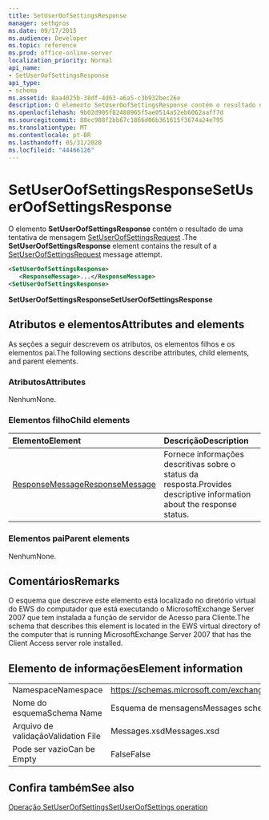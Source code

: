 ```yaml
---
title: SetUserOofSettingsResponse
manager: sethgros
ms.date: 09/17/2015
ms.audience: Developer
ms.topic: reference
ms.prod: office-online-server
localization_priority: Normal
api_name:
- SetUserOofSettingsResponse
api_type:
- schema
ms.assetid: 8aa4025b-38df-4d63-a6a5-c3b932bec26e
description: O elemento SetUserOofSettingsResponse contém o resultado de uma tentativa de mensagem SetUserOofSettingsRequest.
ms.openlocfilehash: 9b02d905f82488965f5ae0514a52eb6062aaff7d
ms.sourcegitcommit: 88ec988f2bb67c1866d06b361615f3674a24e795
ms.translationtype: MT
ms.contentlocale: pt-BR
ms.lasthandoff: 05/31/2020
ms.locfileid: "44466126"
---
```

# <a name="setuseroofsettingsresponse"></a><span data-ttu-id="36579-103">SetUserOofSettingsResponse</span><span class="sxs-lookup"><span data-stu-id="36579-103">SetUserOofSettingsResponse</span></span>

<span data-ttu-id="36579-104">O elemento **SetUserOofSettingsResponse** contém o resultado de uma tentativa de mensagem [SetUserOofSettingsRequest](setuseroofsettingsrequest.md) .</span><span class="sxs-lookup"><span data-stu-id="36579-104">The **SetUserOofSettingsResponse** element contains the result of a [SetUserOofSettingsRequest](setuseroofsettingsrequest.md) message attempt.</span></span> 
  
```xml
<SetUserOofSettingsResponse>
   <ResponseMessage>...</ResponseMessage>
<SetUserOofSettingsResponse>
```

 <span data-ttu-id="36579-105">**SetUserOofSettingsResponse**</span><span class="sxs-lookup"><span data-stu-id="36579-105">**SetUserOofSettingsResponse**</span></span>
## <a name="attributes-and-elements"></a><span data-ttu-id="36579-106">Atributos e elementos</span><span class="sxs-lookup"><span data-stu-id="36579-106">Attributes and elements</span></span>

<span data-ttu-id="36579-107">As seções a seguir descrevem os atributos, os elementos filhos e os elementos pai.</span><span class="sxs-lookup"><span data-stu-id="36579-107">The following sections describe attributes, child elements, and parent elements.</span></span>
  
### <a name="attributes"></a><span data-ttu-id="36579-108">Atributos</span><span class="sxs-lookup"><span data-stu-id="36579-108">Attributes</span></span>

<span data-ttu-id="36579-109">Nenhum</span><span class="sxs-lookup"><span data-stu-id="36579-109">None.</span></span>
  
### <a name="child-elements"></a><span data-ttu-id="36579-110">Elementos filho</span><span class="sxs-lookup"><span data-stu-id="36579-110">Child elements</span></span>

|<span data-ttu-id="36579-111">**Elemento**</span><span class="sxs-lookup"><span data-stu-id="36579-111">**Element**</span></span>|<span data-ttu-id="36579-112">**Descrição**</span><span class="sxs-lookup"><span data-stu-id="36579-112">**Description**</span></span>|
|:-----|:-----|
|[<span data-ttu-id="36579-113">ResponseMessage</span><span class="sxs-lookup"><span data-stu-id="36579-113">ResponseMessage</span></span>](responsemessage.md) <br/> |<span data-ttu-id="36579-114">Fornece informações descritivas sobre o status da resposta.</span><span class="sxs-lookup"><span data-stu-id="36579-114">Provides descriptive information about the response status.</span></span>  <br/> |
   
### <a name="parent-elements"></a><span data-ttu-id="36579-115">Elementos pai</span><span class="sxs-lookup"><span data-stu-id="36579-115">Parent elements</span></span>

<span data-ttu-id="36579-116">Nenhum</span><span class="sxs-lookup"><span data-stu-id="36579-116">None.</span></span>
  
## <a name="remarks"></a><span data-ttu-id="36579-117">Comentários</span><span class="sxs-lookup"><span data-stu-id="36579-117">Remarks</span></span>

<span data-ttu-id="36579-118">O esquema que descreve este elemento está localizado no diretório virtual do EWS do computador que está executando o MicrosoftExchange Server 2007 que tem instalada a função de servidor de Acesso para Cliente.</span><span class="sxs-lookup"><span data-stu-id="36579-118">The schema that describes this element is located in the EWS virtual directory of the computer that is running MicrosoftExchange Server 2007 that has the Client Access server role installed.</span></span>
  
## <a name="element-information"></a><span data-ttu-id="36579-119">Elemento de informações</span><span class="sxs-lookup"><span data-stu-id="36579-119">Element information</span></span>

|||
|:-----|:-----|
|<span data-ttu-id="36579-120">Namespace</span><span class="sxs-lookup"><span data-stu-id="36579-120">Namespace</span></span>  <br/> |https://schemas.microsoft.com/exchange/services/2006/messages  <br/> |
|<span data-ttu-id="36579-121">Nome do esquema</span><span class="sxs-lookup"><span data-stu-id="36579-121">Schema Name</span></span>  <br/> |<span data-ttu-id="36579-122">Esquema de mensagens</span><span class="sxs-lookup"><span data-stu-id="36579-122">Messages schema</span></span>  <br/> |
|<span data-ttu-id="36579-123">Arquivo de validação</span><span class="sxs-lookup"><span data-stu-id="36579-123">Validation File</span></span>  <br/> |<span data-ttu-id="36579-124">Messages.xsd</span><span class="sxs-lookup"><span data-stu-id="36579-124">Messages.xsd</span></span>  <br/> |
|<span data-ttu-id="36579-125">Pode ser vazio</span><span class="sxs-lookup"><span data-stu-id="36579-125">Can be Empty</span></span>  <br/> |<span data-ttu-id="36579-126">False</span><span class="sxs-lookup"><span data-stu-id="36579-126">False</span></span>  <br/> |
   
## <a name="see-also"></a><span data-ttu-id="36579-127">Confira também</span><span class="sxs-lookup"><span data-stu-id="36579-127">See also</span></span>



[<span data-ttu-id="36579-128">Operação SetUserOofSettings</span><span class="sxs-lookup"><span data-stu-id="36579-128">SetUserOofSettings operation</span></span>](setuseroofsettings-operation.md)

